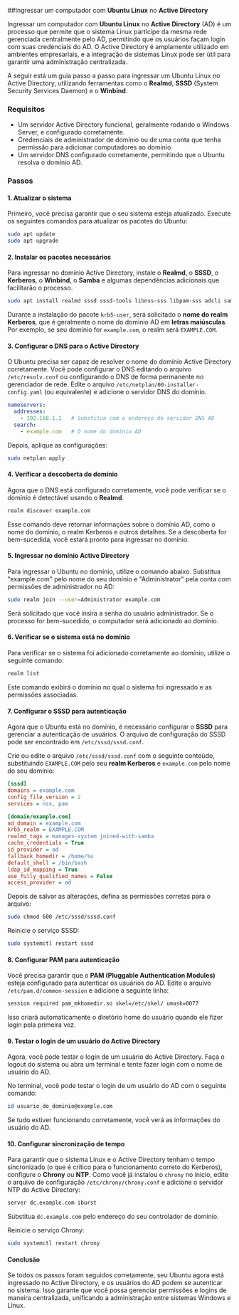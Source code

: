 ##Ingressar um computador com **Ubuntu Linux** no **Active Directory**

Ingressar um computador com **Ubuntu Linux** no **Active Directory** (AD) é um processo que permite que o sistema Linux participe da mesma rede gerenciada centralmente pelo AD, permitindo que os usuários façam login com suas credenciais do AD. O Active Directory é amplamente utilizado em ambientes empresariais, e a integração de sistemas Linux pode ser útil para garantir uma administração centralizada.

A seguir está um guia passo a passo para ingressar um Ubuntu Linux no Active Directory, utilizando ferramentas como o **Realmd**, **SSSD** (System Security Services Daemon) e o **Winbind**.

### Requisitos
- Um servidor Active Directory funcional, geralmente rodando o Windows Server, e configurado corretamente.
- Credenciais de administrador de domínio ou de uma conta que tenha permissão para adicionar computadores ao domínio.
- Um servidor DNS configurado corretamente, permitindo que o Ubuntu resolva o domínio AD.

### Passos

#### 1. Atualizar o sistema
Primeiro, você precisa garantir que o seu sistema esteja atualizado. Execute os seguintes comandos para atualizar os pacotes do Ubuntu:

```bash
sudo apt update
sudo apt upgrade
```

#### 2. Instalar os pacotes necessários
Para ingressar no domínio Active Directory, instale o **Realmd**, o **SSSD**, o **Kerberos**, o **Winbind**, o **Samba** e algumas dependências adicionais que facilitarão o processo.

```bash
sudo apt install realmd sssd sssd-tools libnss-sss libpam-sss adcli samba-common-bin krb5-user chrony
```

Durante a instalação do pacote `krb5-user`, será solicitado o **nome do realm Kerberos**, que é geralmente o nome do domínio AD em **letras maiúsculas**. Por exemplo, se seu domínio for `example.com`, o realm será `EXAMPLE.COM`.

#### 3. Configurar o DNS para o Active Directory
O Ubuntu precisa ser capaz de resolver o nome do domínio Active Directory corretamente. Você pode configurar o DNS editando o arquivo `/etc/resolv.conf` ou configurando o DNS de forma permanente no gerenciador de rede. Edite o arquivo `/etc/netplan/00-installer-config.yaml` (ou equivalente) e adicione o servidor DNS do domínio.

```yaml
nameservers:
  addresses:
    - 192.168.1.1   # Substitua com o endereço do servidor DNS AD
  search:
    - example.com   # O nome do domínio AD
```

Depois, aplique as configurações:

```bash
sudo netplan apply
```

#### 4. Verificar a descoberta do domínio
Agora que o DNS está configurado corretamente, você pode verificar se o domínio é detectável usando o **Realmd**.

```bash
realm discover example.com
```

Esse comando deve retornar informações sobre o domínio AD, como o nome do domínio, o realm Kerberos e outros detalhes. Se a descoberta for bem-sucedida, você estará pronto para ingressar no domínio.

#### 5. Ingressar no domínio Active Directory
Para ingressar o Ubuntu no domínio, utilize o comando abaixo. Substitua "example.com" pelo nome do seu domínio e "Administrator" pela conta com permissões de administrador no AD:

```bash
sudo realm join --user=Administrator example.com
```

Será solicitado que você insira a senha do usuário administrador. Se o processo for bem-sucedido, o computador será adicionado ao domínio.

#### 6. Verificar se o sistema está no domínio
Para verificar se o sistema foi adicionado corretamente ao domínio, utilize o seguinte comando:

```bash
realm list
```

Este comando exibirá o domínio no qual o sistema foi ingressado e as permissões associadas.

#### 7. Configurar o SSSD para autenticação
Agora que o Ubuntu está no domínio, é necessário configurar o **SSSD** para gerenciar a autenticação de usuários. O arquivo de configuração do SSSD pode ser encontrado em `/etc/sssd/sssd.conf`.

Crie ou edite o arquivo `/etc/sssd/sssd.conf` com o seguinte conteúdo, substituindo `EXAMPLE.COM` pelo seu **realm Kerberos** e `example.com` pelo nome do seu domínio:

```ini
[sssd]
domains = example.com
config_file_version = 2
services = nss, pam

[domain/example.com]
ad_domain = example.com
krb5_realm = EXAMPLE.COM
realmd_tags = manages-system joined-with-samba
cache_credentials = True
id_provider = ad
fallback_homedir = /home/%u
default_shell = /bin/bash
ldap_id_mapping = True
use_fully_qualified_names = False
access_provider = ad
```

Depois de salvar as alterações, defina as permissões corretas para o arquivo:

```bash
sudo chmod 600 /etc/sssd/sssd.conf
```

Reinicie o serviço SSSD:

```bash
sudo systemctl restart sssd
```

#### 8. Configurar PAM para autenticação
Você precisa garantir que o **PAM (Pluggable Authentication Modules)** esteja configurado para autenticar os usuários do AD. Edite o arquivo `/etc/pam.d/common-session` e adicione a seguinte linha:

```bash
session required pam_mkhomedir.so skel=/etc/skel/ umask=0077
```

Isso criará automaticamente o diretório home do usuário quando ele fizer login pela primeira vez.

#### 9. Testar o login de um usuário do Active Directory
Agora, você pode testar o login de um usuário do Active Directory. Faça o logout do sistema ou abra um terminal e tente fazer login com o nome de usuário do AD.

No terminal, você pode testar o login de um usuário do AD com o seguinte comando:

```bash
id usuario_do_dominio@example.com
```

Se tudo estiver funcionando corretamente, você verá as informações do usuário do AD.

#### 10. Configurar sincronização de tempo
Para garantir que o sistema Linux e o Active Directory tenham o tempo sincronizado (o que é crítico para o funcionamento correto do Kerberos), configure o **Chrony** ou **NTP**. Como você já instalou o `chrony` no início, edite o arquivo de configuração `/etc/chrony/chrony.conf` e adicione o servidor NTP do Active Directory:

```bash
server dc.example.com iburst
```

Substitua `dc.example.com` pelo endereço do seu controlador de domínio.

Reinicie o serviço Chrony:

```bash
sudo systemctl restart chrony
```

#### Conclusão
Se todos os passos foram seguidos corretamente, seu Ubuntu agora está ingressado no Active Directory, e os usuários do AD podem se autenticar no sistema. Isso garante que você possa gerenciar permissões e logins de maneira centralizada, unificando a administração entre sistemas Windows e Linux.
